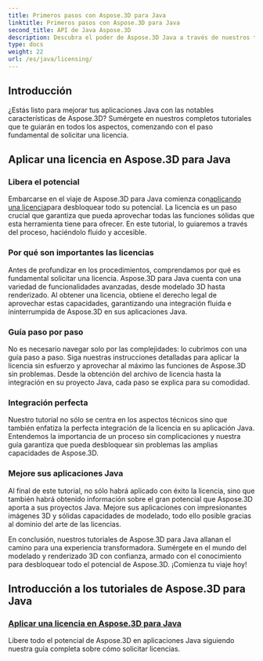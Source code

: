 ```yaml
---
title: Primeros pasos con Aspose.3D para Java
linktitle: Primeros pasos con Aspose.3D para Java
second_title: API de Java Aspose.3D
description: Descubra el poder de Aspose.3D Java a través de nuestros tutoriales detallados. Aprenda cómo solicitar licencias para liberar todas las capacidades de esta potente herramienta Java.
type: docs
weight: 22
url: /es/java/licensing/
---
```

## Introducción

¿Estás listo para mejorar tus aplicaciones Java con las notables características de Aspose.3D? Sumérgete en nuestros completos tutoriales que te guiarán en todos los aspectos, comenzando con el paso fundamental de solicitar una licencia.

## Aplicar una licencia en Aspose.3D para Java

### Libera el potencial

 Embarcarse en el viaje de Aspose.3D para Java comienza con[aplicando una licencia](./applying-license-in-aspose-3d/)para desbloquear todo su potencial. La licencia es un paso crucial que garantiza que pueda aprovechar todas las funciones sólidas que esta herramienta tiene para ofrecer. En este tutorial, lo guiaremos a través del proceso, haciéndolo fluido y accesible.

### Por qué son importantes las licencias

Antes de profundizar en los procedimientos, comprendamos por qué es fundamental solicitar una licencia. Aspose.3D para Java cuenta con una variedad de funcionalidades avanzadas, desde modelado 3D hasta renderizado. Al obtener una licencia, obtiene el derecho legal de aprovechar estas capacidades, garantizando una integración fluida e ininterrumpida de Aspose.3D en sus aplicaciones Java.

### Guía paso por paso

No es necesario navegar solo por las complejidades: lo cubrimos con una guía paso a paso. Siga nuestras instrucciones detalladas para aplicar la licencia sin esfuerzo y aprovechar al máximo las funciones de Aspose.3D sin problemas. Desde la obtención del archivo de licencia hasta la integración en su proyecto Java, cada paso se explica para su comodidad.

### Integración perfecta

Nuestro tutorial no sólo se centra en los aspectos técnicos sino que también enfatiza la perfecta integración de la licencia en su aplicación Java. Entendemos la importancia de un proceso sin complicaciones y nuestra guía garantiza que pueda desbloquear sin problemas las amplias capacidades de Aspose.3D.

### Mejore sus aplicaciones Java

Al final de este tutorial, no sólo habrá aplicado con éxito la licencia, sino que también habrá obtenido información sobre el gran potencial que Aspose.3D aporta a sus proyectos Java. Mejore sus aplicaciones con impresionantes imágenes 3D y sólidas capacidades de modelado, todo ello posible gracias al dominio del arte de las licencias.

En conclusión, nuestros tutoriales de Aspose.3D para Java allanan el camino para una experiencia transformadora. Sumérgete en el mundo del modelado y renderizado 3D con confianza, armado con el conocimiento para desbloquear todo el potencial de Aspose.3D. ¡Comienza tu viaje hoy!
## Introducción a los tutoriales de Aspose.3D para Java
### [Aplicar una licencia en Aspose.3D para Java](./applying-license-in-aspose-3d/)
Libere todo el potencial de Aspose.3D en aplicaciones Java siguiendo nuestra guía completa sobre cómo solicitar licencias.